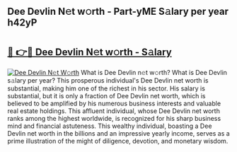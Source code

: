 ## Dee Devlin N𝚎t w𝚘rth - Part-yME S𝚊lary per year h42yP

# <h2><a href="http://gc3l5f.nevu.top/?p=Dee+Devlin">🔗 👉🔴 Dee Devlin N𝚎t w𝚘rth - S𝚊lary</a></h2>

[![Dee Devlin N𝚎t W𝚘rth](https://i.imgur.com/Oavwk0R.jpeg)](http://gc3l5f.nevu.top/?p=Dee+Devlin)
What is Dee Devlin n𝚎t w𝚘rth? What is Dee Devlin s𝚊lary per year?
This prosperous individual's Dee Devlin net worth is substantial, making him one of the richest in his sector. His salary is substantial, but it is only a fraction of Dee Devlin net worth, which is believed to be amplified by his numerous business interests and valuable real estate holdings. This affluent individual, whose Dee Devlin net worth ranks among the highest worldwide, is recognized for his sharp business mind and financial astuteness. This wealthy individual, boasting a Dee Devlin net worth in the billions and an impressive yearly income, serves as a prime illustration of the might of diligence, devotion, and monetary wisdom.
